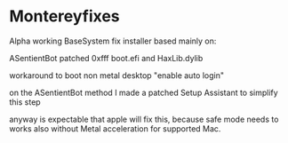 # Montereyfixes

Alpha working BaseSystem fix installer based mainly on:

ASentientBot patched 0xfff boot.efi and HaxLib.dylib

workaround to boot non metal desktop "enable auto login"

on the ASentientBot method I made a patched Setup Assistant to simplify this step

anyway is expectable that apple will fix this, because safe mode needs to works also without Metal acceleration for supported Mac.
